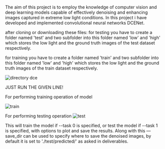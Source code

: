 The aim of this project is to employ the knowledge of computer vision and deep learning models capable of effectively denoising and enhancing images captured in extreme low light conditions. In this project i have developed and implemented convolutional neural networks DCENet.


after cloning or downloading these files:
for testing you have to create a folder named 'test' and two subfolder into this folder named 'low' and 'high' which stores the low light and the ground truth images of the test dataset respectively.

for training you have to create a folder named 'train' and two subfolder into this folder named 'low' and 'high' which stores the low light and the ground truth images of the train dataset respectively.

![directory dce](https://github.com/pukhraj102/low-light-image-denoising/assets/127439548/a49ba005-5376-4ece-83da-715e21e1cc36)



JUST RUN THE GIVEN LINE!

For performing training operation  of model

![train](https://github.com/pukhraj102/low-light-image-denoising/assets/127439548/fffd3fe9-cb97-4f3b-b25b-3e309aa5c92d)


For performing testing operation
![test](https://github.com/pukhraj102/low-light-image-denoising/assets/127439548/b313fe61-709e-4915-9f98-c2100e1b1933)


This will train the model if --task 0 is specified, or test the model if --task 1 is specified, with options to plot and save the results.
Along with this —save_dir can be used to specify where to save the denoised images, by default it is set to './test/predicted/' as asked in deliverables.

